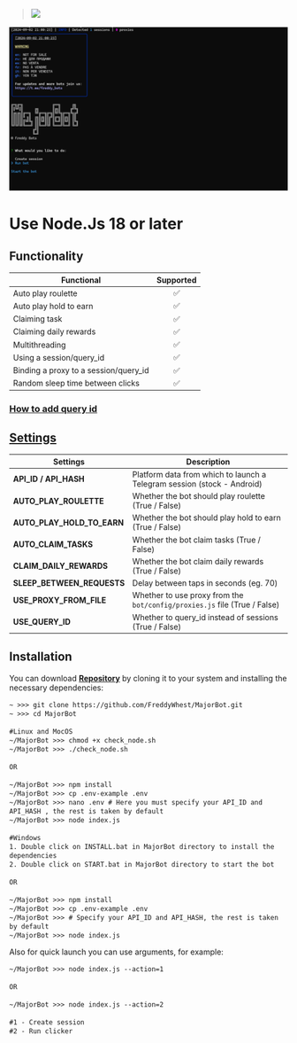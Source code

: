 > [<img src="https://img.shields.io/badge/Telegram-%40Me-orange">](https://t.me/roddyfred)

![img1](./.github/image/hero.png)

# Use Node.Js 18 or later

## Functionality

| Functional                            | Supported |
| ------------------------------------- | :-------: |
| Auto play roulette                    |    ✅     |
| Auto play hold to earn                |    ✅     |
| Claiming task                         |    ✅     |
| Claiming daily rewards                |    ✅     |
| Multithreading                        |    ✅     |
| Using a session/query_id              |    ✅     |
| Binding a proxy to a session/query_id |    ✅     |
| Random sleep time between clicks      |    ✅     |

### [How to add query id](https://github.com/Freddywhest/RockyRabbitBot/blob/main/AddQueryId.md)

## [Settings](https://github.com/FreddyWhest/MajorBot/blob/main/.env-example)

| Settings                   | Description                                                               |
| -------------------------- | ------------------------------------------------------------------------- |
| **API_ID / API_HASH**      | Platform data from which to launch a Telegram session (stock - Android)   |
| **AUTO_PLAY_ROULETTE**     | Whether the bot should play roulette (True / False)                       |
| **AUTO_PLAY_HOLD_TO_EARN** | Whether the bot should play hold to earn (True / False)                   |
| **AUTO_CLAIM_TASKS**       | Whether the bot claim tasks (True / False)                                |
| **CLAIM_DAILY_REWARDS**    | Whether the bot claim daily rewards (True / False)                        |
| **SLEEP_BETWEEN_REQUESTS** | Delay between taps in seconds (eg. 70)                                    |
| **USE_PROXY_FROM_FILE**    | Whether to use proxy from the `bot/config/proxies.js` file (True / False) |
| **USE_QUERY_ID**           | Whether to query_id instead of sessions (True / False)                    |

## Installation

You can download [**Repository**](https://github.com/FreddyWhest/MajorBot) by cloning it to your system and installing the necessary dependencies:

```shell
~ >>> git clone https://github.com/FreddyWhest/MajorBot.git
~ >>> cd MajorBot

#Linux and MocOS
~/MajorBot >>> chmod +x check_node.sh
~/MajorBot >>> ./check_node.sh

OR

~/MajorBot >>> npm install
~/MajorBot >>> cp .env-example .env
~/MajorBot >>> nano .env # Here you must specify your API_ID and API_HASH , the rest is taken by default
~/MajorBot >>> node index.js

#Windows
1. Double click on INSTALL.bat in MajorBot directory to install the dependencies
2. Double click on START.bat in MajorBot directory to start the bot

OR

~/MajorBot >>> npm install
~/MajorBot >>> cp .env-example .env
~/MajorBot >>> # Specify your API_ID and API_HASH, the rest is taken by default
~/MajorBot >>> node index.js
```

Also for quick launch you can use arguments, for example:

```shell
~/MajorBot >>> node index.js --action=1

OR

~/MajorBot >>> node index.js --action=2

#1 - Create session
#2 - Run clicker
```
